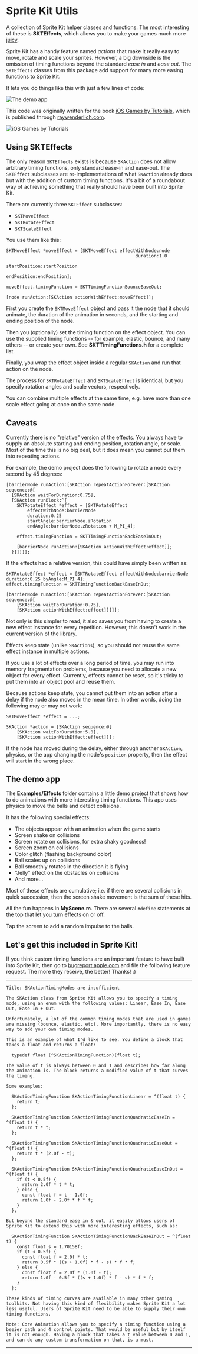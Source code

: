 # Sprite Kit Utils

A collection of Sprite Kit helper classes and functions. The most interesting of these is **SKTEffects**, which allows you to make your games much more [juicy](http://bitly.com/juice-it). 

Sprite Kit has a handy feature named *actions* that make it really easy to move, rotate and scale your sprites. However, a big downside is the omission of timing functions beyond the standard *ease in* and *ease out*. The `SKTEffects` classes from this package add support for many more easing functions to Sprite Kit.

It lets you do things like this with just a few lines of code:

![The demo app](Examples/Effects/Demo.gif)

This code was originally written for the book [iOS Games by Tutorials](http://raywenderlich.com/store/ios-games-by-tutorials), which is published through [raywenderlich.com](http://raywenderlich.com).

![iOS Games by Tutorials](http://cdn4.raywenderlich.com/wp-content/uploads/2013/10/iGT_PDFonly_280@2x.png "iOS Games by Tutorials")

## Using SKTEffects

The only reason `SKTEffects` exists is because `SKAction` does not allow arbitrary timing functions, only standard ease-in and ease-out. The `SKTEffect` subclasses are re-implementations of what `SKAction` already does but with the addition of custom timing functions. It's a bit of a roundabout way of achieving something that really should have been built into Sprite Kit.

There are currently three `SKTEffect` subclasses:

- `SKTMoveEffect`
- `SKTRotateEffect`
- `SKTScaleEffect`

You use them like this:

	SKTMoveEffect *moveEffect = [SKTMoveEffect effectWithNode:node 
	                                                 duration:1.0 
	                                            startPosition:startPosition 
	                                              endPosition:endPosition];
	
	moveEffect.timingFunction = SKTTimingFunctionBounceEaseOut;
	
	[node runAction:[SKAction actionWithEffect:moveEffect]];

First you create the `SKTMoveEffect` object and pass it the node that it should animate, the duration of the animation in seconds, and the starting and ending position of the node.

Then you (optionally) set the timing function on the effect object. You can use the supplied timing functions -- for example, elastic, bounce, and many others -- or create your own. See **SKTTimingFunctions.h** for a complete list.

Finally, you wrap the effect object inside a regular `SKAction` and run that action on the node.

The process for `SKTRotateEffect` and `SKTScaleEffect` is identical, but you specify rotation angles and scale vectors, respectively.

You can combine multiple effects at the same time, e.g. have more than one scale effect going at once on the same node.

## Caveats

Currently there is no "relative" version of the effects. You always have to supply an absolute starting and ending position, rotation angle, or scale. Most of the time this is no big deal, but it does mean you cannot put them into repeating actions.

For example, the demo project does the following to rotate a node every second by 45 degrees:

	[barrierNode runAction:[SKAction repeatActionForever:[SKAction sequence:@[
	  [SKAction waitForDuration:0.75],
	  [SKAction runBlock:^{
	    SKTRotateEffect *effect = [SKTRotateEffect
	        effectWithNode:barrierNode 
	        duration:0.25 
	        startAngle:barrierNode.zRotation
	        endAngle:barrierNode.zRotation + M_PI_4];
		
	    effect.timingFunction = SKTTimingFunctionBackEaseInOut;
		
	    [barrierNode runAction:[SKAction actionWithEffect:effect]];
	  }]]]]];

If the effects had a relative version, this could have simply been written as:

	SKTRotateEffect *effect = [SKTRotateEffect effectWithNode:barrierNode duration:0.25 byAngle:M_PI_4];
	effect.timingFunction = SKTTimingFunctionBackEaseInOut;
	
	[barrierNode runAction:[SKAction repeatActionForever:[SKAction sequence:@[
	    [SKAction waitForDuration:0.75],
	    [SKAction actionWithEffect:effect]]]]];

Not only is this simpler to read, it also saves you from having to create a new effect instance for every repetition. However, this doesn't work in the current version of the library.

Effects keep state (unlike `SKActions`), so you should not reuse the same effect instance in multiple actions.

If you use a lot of effects over a long period of time, you may run into memory fragmentation problems, because you need to allocate a new object for every effect. Currently, effects cannot be reset, so it's tricky to put them into an object pool and reuse them.

Because actions keep state, you cannot put them into an action after a delay if the node also moves in the mean time. In other words, doing the following may or may not work:

    SKTMoveEffect *effect = ...;
    
	SKAction *action = [SKAction sequence:@[
	    [SKAction waitForDuration:5.0],
	    [SKAction actionWithEffect:effect]]];

If the node has moved during the delay, either through another `SKAction`, physics, or the app changing the node's `position` property, then the effect will start in the wrong place.

## The demo app

The **Examples/Effects** folder contains a little demo project that shows how to do animations with more interesting timing functions. This app uses physics to move the balls and detect collisions.

It has the following special effects:

- The objects appear with an animation when the game starts
- Screen shake on collisions
- Screen rotate on collisions, for extra shaky goodness!
- Screen zoom on collisions
- Color glitch (flashing background color)
- Ball scales up on collisions
- Ball smoothly rotates in the direction it is flying
- "Jelly" effect on the obstacles on collisions
- And more...

Most of these effects are cumulative; i.e. if there are several collisions in quick succession, then the screen shake movement is the sum of these hits.

All the fun happens in **MyScene.m**. There are several `#define` statements at the top that let you turn effects on or off.

Tap the screen to add a random impulse to the balls.

## Let's get this included in Sprite Kit!

If you think custom timing functions are an important feature to have built into Sprite Kit, then go to [bugreport.apple.com](http://bugreport.apple.com]) and file the following feature request. The more they receive, the better! Thanks! :)

---

	Title: SKActionTimingModes are insufficient

	The SKAction class from Sprite Kit allows you to specify a timing mode, using an enum with the following values: Linear, Ease In, Ease Out, Ease In + Out. 

	Unfortunately, a lot of the common timing modes that are used in games are missing (bounce, elastic, etc). More importantly, there is no easy way to add your own timing modes.
	
	This is an example of what I'd like to see. You define a block that takes a float and returns a float: 

	  typedef float (^SKActionTimingFunction)(float t);

	The value of t is always between 0 and 1 and describes how far along the animation is. The block returns a modified value of t that curves the timing. 
	
	Some examples:

	  SKActionTimingFunction SKActionTimingFunctionLinear = ^(float t) {
	  	return t;
	  };

	  SKActionTimingFunction SKActionTimingFunctionQuadraticEaseIn = ^(float t) {
	  	return t * t;
	  };

	  SKActionTimingFunction SKActionTimingFunctionQuadraticEaseOut = ^(float t) {
	  	return t * (2.0f - t);
	  };

	  SKActionTimingFunction SKActionTimingFunctionQuadraticEaseInOut = ^(float t) {
	  	if (t < 0.5f) {
		  return 2.0f * t * t;
		} else {
		  const float f = t - 1.0f;
		  return 1.0f - 2.0f * f * f;
		}
  	  };

	But beyond the standard ease in & out, it easily allows users of Sprite Kit to extend this with more interesting effects, such as:

	  SKActionTimingFunction SKActionTimingFunctionBackEaseInOut = ^(float t) {
	    const float s = 1.70158f;
	    if (t < 0.5f) {
	      const float f = 2.0f * t;
	      return 0.5f * ((s + 1.0f) * f - s) * f * f;
	    } else {
	      const float f = 2.0f * (1.0f - t);
	      return 1.0f - 0.5f * ((s + 1.0f) * f - s) * f * f;
	    }
	  };
	
	These kinds of timing curves are available in many other gaming toolkits. Not having this kind of flexibility makes Sprite Kit a lot less useful. Users of Sprite Kit need to be able to supply their own timing functions.
	
	Note: Core Animation allows you to specify a timing function using a bezier path and 4 control points. That would be useful but by itself it is not enough. Having a block that takes a t value between 0 and 1, and can do any custom transformation on that, is a must.

---
